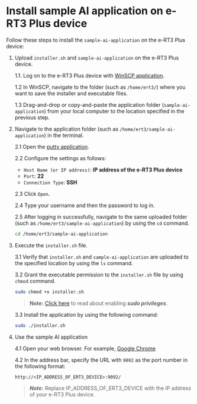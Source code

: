 <!-- Google Tag Manager -->
<script>(function(w,d,s,l,i){w[l]=w[l]||[];w[l].push({'gtm.start':
new Date().getTime(),event:'gtm.js'});var f=d.getElementsByTagName(s)[0],
j=d.createElement(s),dl=l!='dataLayer'?'&l='+l:'';j.async=true;j.src=
'https://www.googletagmanager.com/gtm.js?id='+i+dl;f.parentNode.insertBefore(j,f);
})(window,document,'script','dataLayer','GTM-WDXWZGZ');</script>
<!-- End Google Tag Manager -->

# Install sample AI application on e-RT3 Plus device

Follow these steps to install the `sample-ai-application` on the e-RT3 Plus device:

1. Upload `installer.sh` and `sample-ai-application` on the e-RT3 Plus device.

   1.1. Log on to the e-RT3 Plus device with [WinSCP application](https://winscp.net/eng/download.php).

   1.2 In WinSCP, navigate to the folder (such as `/home/ert3/`) where you want to save the installer and executable files.

   1.3 Drag-and-drop or copy-and-paste the application folder (`sample-ai-application`) from your local computer to the location specified in the previous step.

2. Navigate to the application folder (such as `/home/ert3/sample-ai-application`) in the terminal.

   2.1 Open the [putty application](https://www.chiark.greenend.org.uk/~sgtatham/putty/latest.html).

   2.2 Configure the settings as follows:

   - `Host Name (or IP address)`: **IP address of the e-RT3 Plus device**
   - `Port`: **22**
   - `Connection Type`: **SSH**

   2.3 Click `Open`.

   2.4 Type your username and then the password to log in.

   2.5 After logging in successfully, navigate to the same uploaded folder (such as `/home/ert3/sample-ai-application`) by using the `cd` command.

   ```bash
   cd /home/ert3/sample-ai-application
   ```

3. Execute the `installer.sh` file.

   3.1 Verify that `installer.sh` and `sample-ai-application` are uploaded to the specified location by using the `ls` command.

   3.2 Grant the executable permission to the `installer.sh` file by using `chmod` command.

   ```bash
   sudo chmod +x installer.sh
   ```

   > **Note:** [Click here](https://github.com/Yokogawa-Technologies-Solutions-India/e-RT3-docs/blob/master/Articles/Azure/Send-telemetry-data-from-e-RT3-to-azure-IoT-hub.md#enabling-sudo-user) to read about enabling **_sudo privileges_**.

   3.3 Install the application by using the following command:

   ```bash
   sudo ./installer.sh
   ```

4. Use the sample AI application

   4.1 Open your web browser. For example, [Google Chrome](https://www.google.com/chrome/index.html)

   4.2 In the address bar, specify the URL with `9092` as the port number in the following format:

   ```text
   http://<IP_ADDRESS_OF_ERT3_DEVICE>:9092/
   ```

   > **_Note:_** Replace IP_ADDRESS_OF_ERT3_DEVICE with the IP address of your e-RT3 Plus device.
   > 

<!-- Google Tag Manager (noscript) -->
<noscript><iframe src="https://www.googletagmanager.com/ns.html?id=GTM-WDXWZGZ"
height="0" width="0" style="display:none;visibility:hidden"></iframe></noscript>
<!-- End Google Tag Manager (noscript) -->
